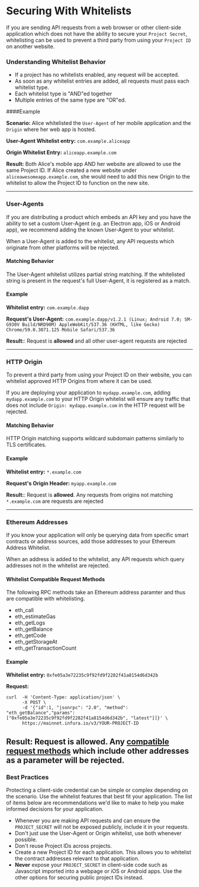 # Securing With Whitelists
If you are sending API requests from a web browser or other client-side application which does not have the ability to secure
your `Project Secret`, whitelisting can be used to prevent a third party from using your `Project ID` on another website.


### Understanding Whitelist Behavior
- If a project has no whitelists enabled, any request will be accepted.
- As soon as any whitelist entries are added, all requests must pass each whitelist type.
- Each whitelist type is "AND"ed together
- Multiple entries of the same type are "OR"ed.

####Example

**Scenario:** Alice whitelisted the `User-Agent` of her mobile application and the `Origin` where her web app is hosted.

**User-Agent Whitelist entry:** `com.example.aliceapp`

**Origin Whitelist Entry:** `aliceapp.example.com`

**Result:**
Both Alice's mobile app AND her website are allowed to use the same Project ID. If Alice created a new website under
`aliceawesomeapp.example.com`, she would need to add this new Origin to the whitelist to allow the Project ID to
function on the new site.


---
### User-Agents
If you are distributing a product which embeds an API key and you have the ability to set a custom User-Agent (e.g. an Electron app, iOS or Android app),
we recommend adding the known User-Agent to your whitelist.

When a User-Agent is added to the whitelist, any API requests which originate from other platforms will be rejected.

#### Matching Behavior
The User-Agent whitelist utilizes partial string matching. If the whitelisted string is present in the request's full User-Agent, it is registered as a match.

#### Example

**Whitelist entry:** `com.example.dapp`

**Request's User-Agent:** `com.example.dapp/v1.2.1 (Linux; Android 7.0; SM-G930V Build/NRD90M) AppleWebKit/537.36 (KHTML, like Gecko) Chrome/59.0.3071.125 Mobile Safari/537.36`

**Result:**: Request is **allowed** and all other user-agent requests are rejected

---


### HTTP Origin
To prevent a third party from using your Project ID on their website, you can whitelist approved HTTP Origins from where it can be used.

If you are deploying your application to `mydapp.example.com`, adding `mydapp.example.com` to your HTTP Origin whitelist will ensure
any traffic that does not include `Origin: mydapp.example.com` in the HTTP request will be rejected.

#### Matching Behavior
HTTP Origin matching supports wildcard subdomain patterns similarly to TLS certificates.

#### Example

**Whitelist entry:** `*.example.com`

**Request's Origin Header:** `myapp.example.com`

**Result:**: Request is **allowed**. Any requests from origins not matching `*.example.com` are requests are rejected

---


### Ethereum Addresses
If you know your application will only be querying data from specific smart contracts or address sources, add those addresses to your Ethereum Address Whitelist.

When an address is added to the whitelist, any API requests which query addresses not in the whitelist are rejected.


#### Whitelist Compatible Request Methods
The following RPC methods take an Ethereum address paramter and thus are compatible with whitelisting.
- eth_call
- eth_estimateGas
- eth_getLogs
- eth_getBalance
- eth_getCode
- eth_getStorageAt
- eth_getTransactionCount


#### Example

**Whitelist entry:** `0xfe05a3e72235c9f92fd9f2282f41a8154d6d342b`

**Request:**
```
curl  -H 'Content-Type: application/json' \
      -X POST \
      -d '{"id":1, "jsonrpc": "2.0", "method": "eth_getBalance","params":["0xfe05a3e72235c9f92fd9f2282f41a8154d6d342b", "latest"]]}' \
      https://mainnet.infura.io/v3/YOUR-PROJECT-ID
```

**Result:**
Request is **allowed**. Any [compatible request methods](#compatible-request-methods) which include other addresses as a parameter will be rejected.
---


### Best Practices
Protecting a client-side credential can be simple or complex depending on the scenario. Use the whitelist features that best fit your application. The list of items below are recommendations we'd like to make to help you make informed decisions for your application.

* Whenever you are making API requests and can ensure the `PROJECT_SECRET` will not be exposed publicly, include it in your requests.
* Don't just use the User-Agent or Origin whitelist, use both whenever possible.
* Don't reuse Project IDs across projects.
* Create a new Project ID for each application. This allows you to whitelist the contract addresses relevant to that application.
* **Never** expose your `PROJECT_SECRET` in client-side code such as Javascript imported into a webpage or iOS or Android apps. Use the other options for securing public project IDs instead.